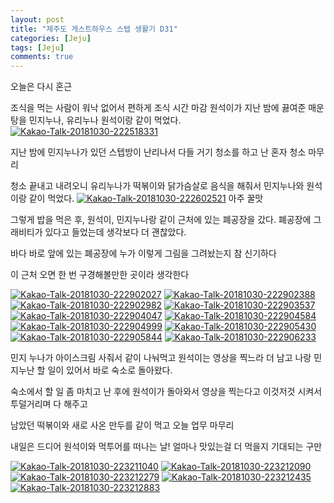```yaml
---
layout: post
title: "제주도 게스트하우스 스텝 생활기 D31" 
categories: [Jeju]
tags: [Jeju]
comments: true
---
```


오늘은 다시 혼근 

조식을 먹는 사람이 워낙 없어서 편하게 조식 시간 마감 
원석이가 지난 밤에 끓여준 매운탕을 민지누나, 유리누나 원석이랑 같이 먹었다. 
<a href="https://ibb.co/dwLGhf"><img src="https://preview.ibb.co/kPs7oL/Kakao-Talk-20181030-222518331.jpg" alt="Kakao-Talk-20181030-222518331" border="0"></a>

지난 밤에 민지누나가 있던 스텝방이 난리나서 다들 거기 청소를 하고 
난 혼자 청소 마무리 

청소 끝내고 내려오니 유리누나가 떡볶이와 닭가슴살로 음식을 해줘서 
민지누나와 원석이랑 같이 먹었다.
<a href="https://ibb.co/c5QhNf"><img src="https://preview.ibb.co/mq6BF0/Kakao-Talk-20181030-222602521.jpg" alt="Kakao-Talk-20181030-222602521" border="0"></a>
아주 꿀맛 

그렇게 밥을 먹은 후, 
원석이, 민지누나랑 같이 근처에 있는 폐공장을 갔다. 
폐공장에 그래비티가 있다고 들었는데 
생각보다 더 괜찮았다. 

바다 바로 앞에 있는 
폐공장에 누가 이렇게 그림을 그려놨는지 
참 신기하다 

이 근처 오면 한 번 구경해볼만한 곳이라 생각한다 

<a href="https://ibb.co/jo9dTL"><img src="https://preview.ibb.co/enD58L/Kakao-Talk-20181030-222902027.jpg" alt="Kakao-Talk-20181030-222902027" border="0"></a>
<a href="https://ibb.co/e9pOv0"><img src="https://preview.ibb.co/cTWsoL/Kakao-Talk-20181030-222902388.jpg" alt="Kakao-Talk-20181030-222902388" border="0"></a>
<a href="https://ibb.co/g1nyTL"><img src="https://preview.ibb.co/kFQk8L/Kakao-Talk-20181030-222902982.jpg" alt="Kakao-Talk-20181030-222902982" border="0"></a>
<a href="https://ibb.co/fmwE2f"><img src="https://preview.ibb.co/jtr3v0/Kakao-Talk-20181030-222903537.jpg" alt="Kakao-Talk-20181030-222903537" border="0"></a>
<a href="https://ibb.co/g5dSNf"><img src="https://preview.ibb.co/itfwF0/Kakao-Talk-20181030-222904047.jpg" alt="Kakao-Talk-20181030-222904047" border="0"></a>
<a href="https://ibb.co/n841hf"><img src="https://preview.ibb.co/ncCAa0/Kakao-Talk-20181030-222904584.jpg" alt="Kakao-Talk-20181030-222904584" border="0"></a>
<a href="https://ibb.co/iHMQ8L"><img src="https://preview.ibb.co/m77bF0/Kakao-Talk-20181030-222904999.jpg" alt="Kakao-Talk-20181030-222904999" border="0"></a>
<a href="https://ibb.co/b7o58L"><img src="https://preview.ibb.co/m1wE2f/Kakao-Talk-20181030-222905430.jpg" alt="Kakao-Talk-20181030-222905430" border="0"></a>
<a href="https://ibb.co/eqSXoL"><img src="https://preview.ibb.co/iqeOv0/Kakao-Talk-20181030-222905844.jpg" alt="Kakao-Talk-20181030-222905844" border="0"></a>
<a href="https://ibb.co/izvwF0"><img src="https://preview.ibb.co/daqVa0/Kakao-Talk-20181030-222906233.jpg" alt="Kakao-Talk-20181030-222906233" border="0"></a>

민지 누나가 아이스크림 사줘서 같이 나눠먹고 
원석이는 영상을 찍느라 더 남고 
나랑 민지누난 할 일이 있어서 바로 숙소로 돌아왔다. 

숙소에서 할 일 좀 마치고 난 후에
원석이가 돌아와서 영상을 찍는다고 
이것저것 시켜서 투덜거리며 다 해주고 

남았던 떡볶이와 새로 사온 만두를 같이 먹고 
오늘 업무 마무리 

내일은 드디어 원석이와 먹투어를 떠나는 날! 
얼마나 맛있는걸 더 먹을지 기대되는 구만 

<a href="https://ibb.co/f6eZ2f"><img src="https://preview.ibb.co/hdF7Nf/Kakao-Talk-20181030-223211040.jpg" alt="Kakao-Talk-20181030-223211040" border="0"></a>
<a href="https://ibb.co/b9rE2f"><img src="https://preview.ibb.co/ezbQ8L/Kakao-Talk-20181030-223212090.jpg" alt="Kakao-Talk-20181030-223212090" border="0"></a>
<a href="https://ibb.co/crHXoL"><img src="https://preview.ibb.co/nP0Va0/Kakao-Talk-20181030-223212279.jpg" alt="Kakao-Talk-20181030-223212279" border="0"></a>
<a href="https://ibb.co/dHwQ8L"><img src="https://preview.ibb.co/n2du2f/Kakao-Talk-20181030-223212435.jpg" alt="Kakao-Talk-20181030-223212435" border="0"></a>
<a href="https://ibb.co/nA7Aa0"><img src="https://preview.ibb.co/hQcXoL/Kakao-Talk-20181030-223212883.jpg" alt="Kakao-Talk-20181030-223212883" border="0"></a>
